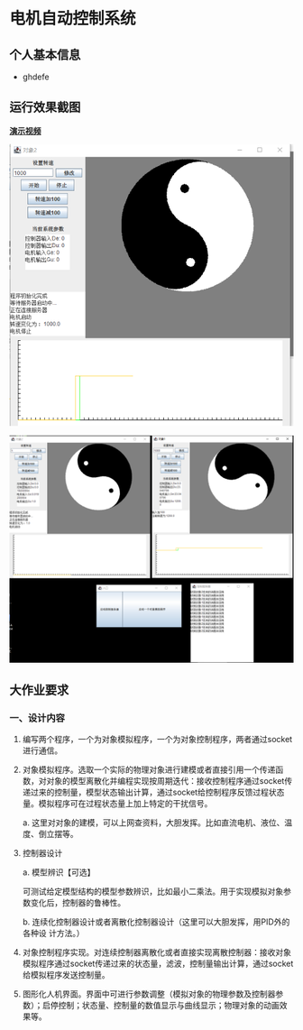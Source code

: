 # 电机自动控制系统   


## 个人基本信息

- ghdefe

## 运行效果截图


**[演示视频](https://www.bilibili.com/video/BV1PD4y1Q7DC/)**    



![img](/media/d331e34bb4338a18b2c577064ec3f620.png)   
 
![img](/media/afcb8291e5a126b7ea9f68ef03c98237.png)  
## 大作业要求

### 一、设计内容

1.  编写两个程序，一个为对象模拟程序，一个为对象控制程序，两者通过socket进行通信。

2.  对象模拟程序。选取一个实际的物理对象进行建模或者直接引用一个传递函数，对对象的模型离散化并编程实现按周期迭代：接收控制程序通过socket传递过来的控制量，模型状态输出计算，通过socket给控制程序反馈过程状态量。模拟程序可在过程状态量上加上特定的干扰信号。

    a.  这里对对象的建模，可以上网查资料，大胆发挥。比如直流电机、液位、温度、倒立摆等。

3. 控制器设计

   a.  模型辨识【可选】

   ​		可测试给定模型结构的模型参数辨识，比如最小二乘法。用于实现模拟对象参数变化后，控制器的鲁棒性。

   b.  连续化控制器设计或者离散化控制器设计（这里可以大胆发挥，用PID外的各种设 计方法。）

4.  对象控制程序实现。对连续控制器离散化或者直接实现离散控制器：接收对象模拟程序通过socket传递过来的状态量，滤波，控制量输出计算，通过socket给模拟程序发送控制量。

5.  图形化人机界面。界面中可进行参数调整（模拟对象的物理参数及控制器参数）；启停控制；状态量、控制量的数值显示与曲线显示；物理对象的动画效果等。

